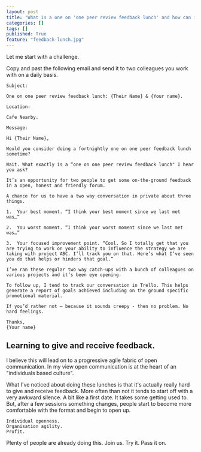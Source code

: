 ```yaml
---
layout: post
title: "What is a one on 'one peer review feedback lunch' and how can it help you build a scalable progressive fabric in any business?"
categories: []
tags: []
published: True
feature: "feedback-lunch.jpg"
---
```


Let me start with a challenge.

Copy and past the following email and send it to two colleagues you work with on a daily basis.

	Subject: 

	One on one peer review feedback lunch: {Their Name} & {Your name}.

	Location: 

	Cafe Nearby.

	Message:

	Hi {Their Name},

	Would you consider doing a fortnightly one on one peer feedback lunch sometime?

	Wait. What exactly is a “one on one peer review feedback lunch" I hear you ask?

	It’s an opportunity for two people to get some on-the-ground feedback in a open, honest and friendly forum.

	A chance for us to have a two way conversation in private about three things.

	1.	Your best moment. “I think your best moment since we last met was…”

	2.	You worst moment. “I think your worst moment since we last met was…”

	3.	Your focused improvement point. “Cool. So I totally get that you are trying to work on your ability to influence the strategy we are taking with project ABC. I’ll track you on that. Here’s what I’ve seen you do that helps or hinders that goal.”

	I’ve ran these regular two way catch-ups with a bunch of colleagues on various projects and it’s been eye opening. 

	To follow up, I tend to track our conversation in Trello. This helps generate a report of goals achieved including on the ground specific promotional material.

	If you’d rather not – because it sounds creepy - then no problem. No hard feelings.

	Thanks,
	{Your name}


## Learning to give and receive feedback.

I believe this will lead on to a progressive agile fabric of open communication. In my view open communication is at the heart of an "individuals based culture".

What I've noticed about doing these lunches is that it's actually really hard to give and receive feedback. More often than not it tends to start off with a very awkward silence. A bit like a first date. It takes some getting used to. But, after a few sessions something changes, people start to become more comfortable with the format and begin to open up.

	Individual openness.
	Organisation agility.
	Profit.

Plenty of people are already doing this. Join us. Try it. Pass it on.
